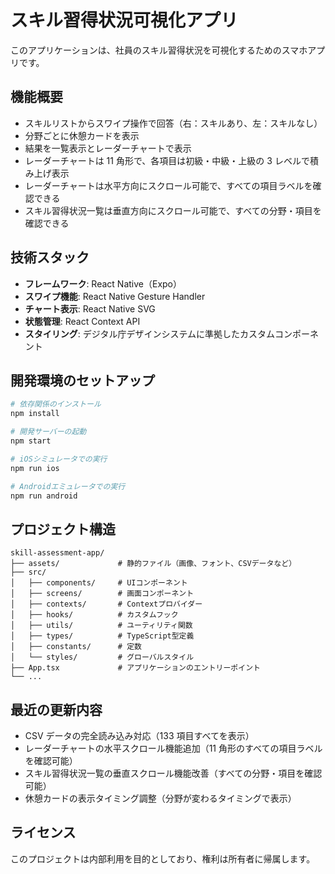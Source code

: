 # スキル習得状況可視化アプリ

このアプリケーションは、社員のスキル習得状況を可視化するためのスマホアプリです。

## 機能概要

- スキルリストからスワイプ操作で回答（右：スキルあり、左：スキルなし）
- 分野ごとに休憩カードを表示
- 結果を一覧表示とレーダーチャートで表示
- レーダーチャートは 11 角形で、各項目は初級・中級・上級の 3 レベルで積み上げ表示
- レーダーチャートは水平方向にスクロール可能で、すべての項目ラベルを確認できる
- スキル習得状況一覧は垂直方向にスクロール可能で、すべての分野・項目を確認できる

## 技術スタック

- **フレームワーク**: React Native（Expo）
- **スワイプ機能**: React Native Gesture Handler
- **チャート表示**: React Native SVG
- **状態管理**: React Context API
- **スタイリング**: デジタル庁デザインシステムに準拠したカスタムコンポーネント

## 開発環境のセットアップ

```bash
# 依存関係のインストール
npm install

# 開発サーバーの起動
npm start

# iOSシミュレータでの実行
npm run ios

# Androidエミュレータでの実行
npm run android
```

## プロジェクト構造

```
skill-assessment-app/
├── assets/             # 静的ファイル（画像、フォント、CSVデータなど）
├── src/
│   ├── components/     # UIコンポーネント
│   ├── screens/        # 画面コンポーネント
│   ├── contexts/       # Contextプロバイダー
│   ├── hooks/          # カスタムフック
│   ├── utils/          # ユーティリティ関数
│   ├── types/          # TypeScript型定義
│   ├── constants/      # 定数
│   └── styles/         # グローバルスタイル
├── App.tsx             # アプリケーションのエントリーポイント
└── ...
```

## 最近の更新内容

- CSV データの完全読み込み対応（133 項目すべてを表示）
- レーダーチャートの水平スクロール機能追加（11 角形のすべての項目ラベルを確認可能）
- スキル習得状況一覧の垂直スクロール機能改善（すべての分野・項目を確認可能）
- 休憩カードの表示タイミング調整（分野が変わるタイミングで表示）

## ライセンス

このプロジェクトは内部利用を目的としており、権利は所有者に帰属します。
